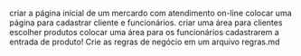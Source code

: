 criar a página inicial de um mercardo com atendimento on-line
colocar uma página para cadastrar cliente e funcionários.
criar uma área para clientes escolher produtos
colocar uma área para os funcionários cadastrarem a entrada de produto!
Crie as regras de negócio em um arquivo regras.md